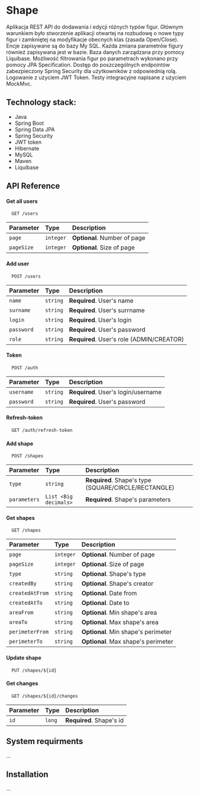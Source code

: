 
# Shape

Aplikacja REST API do dodawania i edycji różnych typów figur. Głównym warunkiem było stworzenie aplikacji otwartej na rozbudowę o nowe typy figur i zamkniętej na modyfikacje obecnych klas (zasada Open/Close).
Encje zapisywane są do bazy My SQL. Każda zmiana parametrów figury również zapisywana jest w bazie. Baza danych zarządzana przy pomocy Liquibase.
Możliwość filtrowania figur po parametrach wykonano przy pomocy JPA Specification. 
Dostęp do poszczególnych endpointów zabezpieczony Spring Security dla użytkowników z odpowiednią rolą. Logowanie z użyciem JWT Token.
Testy integracyjne napisane z użyciem MockMvc.

## Technology stack:
* Java
* Spring Boot
* Spring Data JPA
* Spring Security
* JWT token
* Hibernate
* MySQL
* Maven
* Liquibase

## API Reference

#### Get all users

```http
  GET /users
```

| Parameter | Type     | Description                       |
| :-------- | :------- | :-------------------------------- |
| `page`      | `integer` | **Optional**. Number of page |
| `pageSize`  | `integer` | **Optional**. Size of page |

#### Add user

```http
  POST /users
```

| Parameter | Type     | Description                       |
| :-------- | :------- | :-------------------------------- |
| `name`      | `string` | **Required**. User's name |
| `surname`      | `string` | **Required**. User's surrname |
| `login`      | `string` | **Required**. User's login |
| `password`      | `string` | **Required**. User's password |
| `role`      | `string` | **Required**. User's role (ADMIN/CREATOR) |

#### Token

```http
  POST /auth
```

| Parameter | Type     | Description                       |
| :-------- | :------- | :-------------------------------- |
| `username`      | `string` | **Required**. User's login/username |
| `password`      | `string` | **Required**. User's password |

#### Refresh-token

```http
  GET /auth/refresh-token
```

#### Add shape

```http
  POST /shapes
```

| Parameter | Type     | Description                       |
| :-------- | :------- | :-------------------------------- |
| `type`      | `string` | **Required**. Shape's type (SQUARE/CIRCLE/RECTANGLE) |
| `parameters`      | `List <Big decimals>` | **Required**. Shape's parameters |

#### Get shapes

```http
  GET /shapes
```

| Parameter | Type     | Description                       |
| :-------- | :------- | :-------------------------------- |
| `page`      | `integer` | **Optional**. Number of page |
| `pageSize`  | `integer` | **Optional**. Size of page |
| `type`      | `string` | **Optional**. Shape's type |
| `createdBy`      | `string` | **Optional**. Shape's creator |
| `createdAtFrom`      | `string` | **Optional**. Date from |
| `createdAtTo`      | `string` | **Optional**. Date to |
| `areaFrom`      | `string` | **Optional**. Min shape's area |
| `areaTo`      | `string` | **Optional**. Max shape's area |
| `perimeterFrom`      | `string` | **Optional**. Min shape's perimeter |
| `perimeterTo`      | `string` | **Optional**. Max shape's perimeter |

#### Update shape

```http
  PUT /shapes/${id}
```

#### Get changes

```http
  GET /shapes/${id}/changes
```

| Parameter | Type     | Description                       |
| :-------- | :------- | :-------------------------------- |
| `id`      | `long` | **Required**. Shape's id |

## System requirments

...
  
## Installation

...
